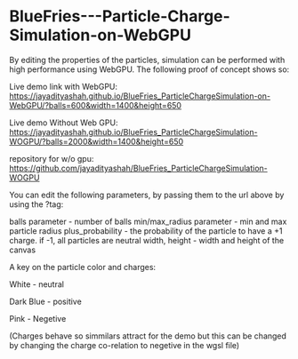 # BlueFries---Particle-Charge-Simulation-on-WebGPU
 By editing the properties of the particles, simulation can be performed with high performance using WebGPU. The following proof of concept shows so:
 
Live demo link with WebGPU: https://jayadityashah.github.io/BlueFries_ParticleChargeSimulation-on-WebGPU/?balls=600&width=1400&height=650

Live demo Without Web GPU: https://jayadityashah.github.io/BlueFries_ParticleChargeSimulation-WOGPU/?balls=2000&width=1400&height=650

repository for w/o gpu: https://github.com/jayadityashah/BlueFries_ParticleChargeSimulation-WOGPU


You can edit the following parameters, by passing them to the url above by using the ?tag:

balls parameter - number of balls
min/max_radius parameter - min and max particle radius
plus_probability - the probability of the particle to have a +1 charge. if -1, all particles are neutral
width, height - width and height of the canvas

A key on the particle color and charges:

White - neutral

Dark Blue - positive

Pink - Negetive

(Charges behave so simmilars attract for the demo but this can be changed by changing the charge co-relation to negetive in the wgsl file)
